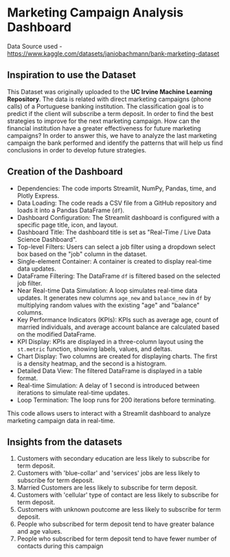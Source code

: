# Marketing Campaign Analysis Dashboard

Data Source used - https://www.kaggle.com/datasets/janiobachmann/bank-marketing-dataset

## Inspiration to use the Dataset

This Dataset was originally uploaded to the **UC Irvine Machine Learning Repository**. The data is related with direct marketing campaigns (phone calls) of a Portuguese banking institution. The classification goal is to predict if the client will subscribe a term deposit.
In order to find the best strategies to improve for the next marketing campaign. How can the financial institution have a greater effectiveness for future marketing campaigns? In order to answer this, we have to analyze the last marketing campaign the bank performed and identify the patterns that will help us find conclusions in order to develop future strategies. 

## Creation of the Dashboard

- Dependencies: The code imports Streamlit, NumPy, Pandas, time, and Plotly Express.
- Data Loading: The code reads a CSV file from a GitHub repository and loads it into a Pandas DataFrame (`df`).
- Dashboard Configuration: The Streamlit dashboard is configured with a specific page title, icon, and layout.
- Dashboard Title: The dashboard title is set as "Real-Time / Live Data Science Dashboard".
- Top-level Filters: Users can select a job filter using a dropdown select box based on the "job" column in the dataset.
- Single-element Container: A container is created to display real-time data updates.
- DataFrame Filtering: The DataFrame `df` is filtered based on the selected job filter.
- Near Real-time Data Simulation: A loop simulates real-time data updates. It generates new columns `age_new` and `balance_new` in `df` by multiplying random values with the existing "age" and "balance" columns.
- Key Performance Indicators (KPIs): KPIs such as average age, count of married individuals, and average account balance are calculated based on the modified DataFrame.
- KPI Display: KPIs are displayed in a three-column layout using the `st.metric` function, showing labels, values, and deltas.
- Chart Display: Two columns are created for displaying charts. The first is a density heatmap, and the second is a histogram.
- Detailed Data View: The filtered DataFrame is displayed in a table format.
- Real-time Simulation: A delay of 1 second is introduced between iterations to simulate real-time updates.
- Loop Termination: The loop runs for 200 iterations before terminating.

This code allows users to interact with a Streamlit dashboard to analyze marketing campaign data in real-time.

## Insights from the datasets

1. Customers with secondary education are less likely to subscribe for term deposit.
2. Customers with 'blue-collar' and 'services' jobs are less likely to subscribe for term deposit.
3. Married Customers are less likely to subscribe for term deposit.
4. Customers with 'cellular' type of contact are less likely to subscribe for term deposit.
5. Customers with unknown poutcome are less likely to subscribe for term deposit.
6. People who subscribed for term deposit tend to have greater balance and age values.
7. People who subscribed for term deposit tend to have fewer number of contacts during this campaign
